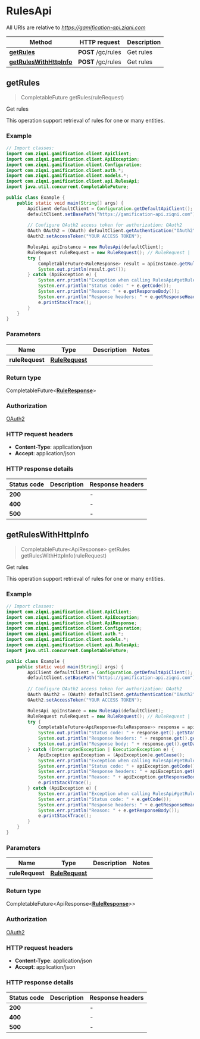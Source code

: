 # RulesApi

All URIs are relative to *https://gamification-api.ziqni.com*

| Method | HTTP request | Description |
|------------- | ------------- | -------------|
| [**getRules**](RulesApi.md#getRules) | **POST** /gc/rules | Get rules |
| [**getRulesWithHttpInfo**](RulesApi.md#getRulesWithHttpInfo) | **POST** /gc/rules | Get rules |



## getRules

> CompletableFuture<RuleResponse> getRules(ruleRequest)

Get rules

This operation support retrieval of rules for one or many entities.

### Example

```java
// Import classes:
import com.ziqni.gamification.client.ApiClient;
import com.ziqni.gamification.client.ApiException;
import com.ziqni.gamification.client.Configuration;
import com.ziqni.gamification.client.auth.*;
import com.ziqni.gamification.client.models.*;
import com.ziqni.gamification.client.api.RulesApi;
import java.util.concurrent.CompletableFuture;

public class Example {
    public static void main(String[] args) {
        ApiClient defaultClient = Configuration.getDefaultApiClient();
        defaultClient.setBasePath("https://gamification-api.ziqni.com");
        
        // Configure OAuth2 access token for authorization: OAuth2
        OAuth OAuth2 = (OAuth) defaultClient.getAuthentication("OAuth2");
        OAuth2.setAccessToken("YOUR ACCESS TOKEN");

        RulesApi apiInstance = new RulesApi(defaultClient);
        RuleRequest ruleRequest = new RuleRequest(); // RuleRequest | 
        try {
            CompletableFuture<RuleResponse> result = apiInstance.getRules(ruleRequest);
            System.out.println(result.get());
        } catch (ApiException e) {
            System.err.println("Exception when calling RulesApi#getRules");
            System.err.println("Status code: " + e.getCode());
            System.err.println("Reason: " + e.getResponseBody());
            System.err.println("Response headers: " + e.getResponseHeaders());
            e.printStackTrace();
        }
    }
}
```

### Parameters


| Name | Type | Description  | Notes |
|------------- | ------------- | ------------- | -------------|
| **ruleRequest** | [**RuleRequest**](RuleRequest.md)|  | |

### Return type

CompletableFuture<[**RuleResponse**](RuleResponse.md)>


### Authorization

[OAuth2](../README.md#OAuth2)

### HTTP request headers

- **Content-Type**: application/json
- **Accept**: application/json

### HTTP response details
| Status code | Description | Response headers |
|-------------|-------------|------------------|
| **200** |  |  -  |
| **400** |  |  -  |
| **500** |  |  -  |

## getRulesWithHttpInfo

> CompletableFuture<ApiResponse<RuleResponse>> getRules getRulesWithHttpInfo(ruleRequest)

Get rules

This operation support retrieval of rules for one or many entities.

### Example

```java
// Import classes:
import com.ziqni.gamification.client.ApiClient;
import com.ziqni.gamification.client.ApiException;
import com.ziqni.gamification.client.ApiResponse;
import com.ziqni.gamification.client.Configuration;
import com.ziqni.gamification.client.auth.*;
import com.ziqni.gamification.client.models.*;
import com.ziqni.gamification.client.api.RulesApi;
import java.util.concurrent.CompletableFuture;

public class Example {
    public static void main(String[] args) {
        ApiClient defaultClient = Configuration.getDefaultApiClient();
        defaultClient.setBasePath("https://gamification-api.ziqni.com");
        
        // Configure OAuth2 access token for authorization: OAuth2
        OAuth OAuth2 = (OAuth) defaultClient.getAuthentication("OAuth2");
        OAuth2.setAccessToken("YOUR ACCESS TOKEN");

        RulesApi apiInstance = new RulesApi(defaultClient);
        RuleRequest ruleRequest = new RuleRequest(); // RuleRequest | 
        try {
            CompletableFuture<ApiResponse<RuleResponse>> response = apiInstance.getRulesWithHttpInfo(ruleRequest);
            System.out.println("Status code: " + response.get().getStatusCode());
            System.out.println("Response headers: " + response.get().getHeaders());
            System.out.println("Response body: " + response.get().getData());
        } catch (InterruptedException | ExecutionException e) {
            ApiException apiException = (ApiException)e.getCause();
            System.err.println("Exception when calling RulesApi#getRules");
            System.err.println("Status code: " + apiException.getCode());
            System.err.println("Response headers: " + apiException.getResponseHeaders());
            System.err.println("Reason: " + apiException.getResponseBody());
            e.printStackTrace();
        } catch (ApiException e) {
            System.err.println("Exception when calling RulesApi#getRules");
            System.err.println("Status code: " + e.getCode());
            System.err.println("Response headers: " + e.getResponseHeaders());
            System.err.println("Reason: " + e.getResponseBody());
            e.printStackTrace();
        }
    }
}
```

### Parameters


| Name | Type | Description  | Notes |
|------------- | ------------- | ------------- | -------------|
| **ruleRequest** | [**RuleRequest**](RuleRequest.md)|  | |

### Return type

CompletableFuture<ApiResponse<[**RuleResponse**](RuleResponse.md)>>


### Authorization

[OAuth2](../README.md#OAuth2)

### HTTP request headers

- **Content-Type**: application/json
- **Accept**: application/json

### HTTP response details
| Status code | Description | Response headers |
|-------------|-------------|------------------|
| **200** |  |  -  |
| **400** |  |  -  |
| **500** |  |  -  |

